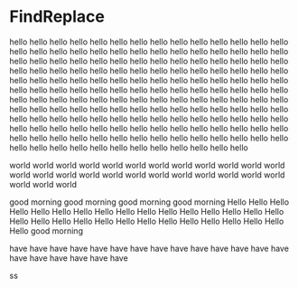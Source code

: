 # FindReplace

hello hello
hello hello hello hello hello hello hello hello hello hello hello hello hello hello hello hello hello hello hello hello hello hello hello hello hello hello hello hello hello hello hello hello hello hello hello hello hello hello hello hello hello hello hello hello hello hello hello hello hello hello hello hello hello hello hello hello hello hello hello hello hello hello hello hello hello hello hello hello hello hello hello hello hello hello hello hello hello hello hello hello hello hello hello hello hello hello hello hello hello hello hello hello hello hello hello hello hello hello hello hello hello hello hello hello hello hello hello hello hello hello hello hello hello hello hello hello hello hello hello hello hello hello hello hello hello hello hello hello hello hello hello hello hello hello hello hello hello hello hello hello hello hello hello hello hello hello hello hello hello hello hello hello hello hello hello hello hello hello hello hello hello hello hello hello

world world world world world world world world world world world world world world world world world world world world world world world world world world world 

good morning  good morning good morning good morning  Hello Hello  Hello Hello  Hello Hello  Hello Hello  Hello Hello  Hello Hello  Hello Hello  Hello Hello  Hello Hello  Hello Hello  Hello Hello  Hello Hello  Hello Hello  Hello Hello  Hello Hello good morning

have have have have have have have have have have have have have have have have have have have have 

ss
